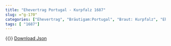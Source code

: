 ```yaml
---
title: "Ehevertrag Portugal - Kurpfalz 1687"
slug: ="g-170"
categories: ["Ehevertrag", "Bräutigam:Portugal", "Braut: Kurpfalz", "Eheschließung vollzogen?:Ja", "verschiedenkonfessionelle Ehe?:Nein", "Dynastie Bräutigam:Braganza", "Akteur Bräutigam:Braganza", "Akteur Braut:Wittelsbach (Pfalz)", "Textbezug?:ja", "Ständisch?:nein", "Ratifikation?:ja", "Sonstiges?:nein", "Bräutigam:Portugal", "Braut: Kurpfalz"]
tags: [ "1687"]
---
```

<!--more-->
{{<v134>}}
[Download Json](/vertraege/vertrag-170.json)